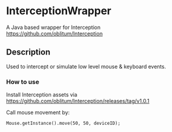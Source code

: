 # InterceptionWrapper

A Java based wrapper for Interception https://github.com/oblitum/Interception

## Description

Used to intercept or simulate low level mouse & keyboard events.

### How to use
Install Interception assets via https://github.com/oblitum/Interception/releases/tag/v1.0.1

Call mouse movement by:

```
Mouse.getInstance().move(50, 50, deviceID);
```

